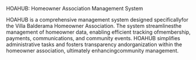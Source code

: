 HOAHUB: Homeowner Association Management System

HOAHUB is a comprehensive management system designed specificallyfor the Villa Balderama Homeowner Association. 
The system streamlinesthe management of homeowner data, enabling efficient tracking ofmembership, payments, communications, and community events.
HOAHUB simplifies administrative tasks and fosters transparency andorganization within the homeowner association, ultimately enhancingcommunity management.
